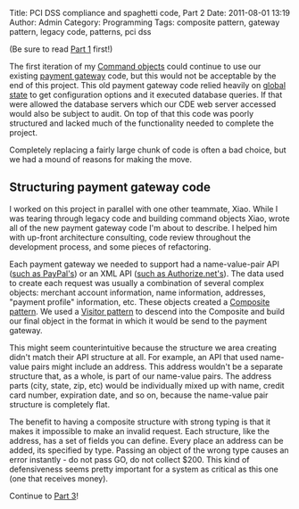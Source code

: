 Title: PCI DSS compliance and spaghetti code, Part 2
Date: 2011-08-01 13:19
Author: Admin
Category: Programming
Tags: composite pattern, gateway pattern, legacy code, patterns, pci dss

(Be sure to read [Part 1](|filename|/pci-dss-compliance-and-spaghetti-code-part-1.md) first!)

The first iteration of my [Command objects][] could continue to use our
existing [payment gateway][] code, but this would not be acceptable by
the end of this project. This old payment gateway code relied heavily on
[global state][] to get configuration options and it executed database
queries. If that were allowed the database servers which our CDE web
server accessed would also be subject to audit. On top of that this code
was poorly structured and lacked much of the functionality needed to
complete the project.

Completely replacing a fairly large chunk of code is often a bad choice,
but we had a mound of reasons for making the move.

## Structuring payment gateway code

I worked on this project in parallel with one other teammate, Xiao.
While I was tearing through legacy code and building command objects
Xiao, wrote all of the new payment gateway code I'm about to describe. I
helped him with up-front architecture consulting, code review throughout
the development process, and some pieces of refactoring.

Each payment gateway we needed to support had a name-value-pair API
([such as PayPal's][]) or an XML API ([such as Authorize.net's][]). The
data used to create each request was usually a combination of several
complex objects: merchant account information, name information,
addresses, "payment profile" information, etc. These objects created a
[Composite pattern][]. We used a [Visitor pattern][] to descend into the
Composite and build our final object in the format in which it would be
send to the payment gateway.

This might seem counterintuitive because the structure we area creating
didn't match their API structure at all. For example, an API that used
name-value pairs might include an address. This address wouldn't be a
separate structure that, as a whole, is part of our name-value pairs.
The address parts (city, state, zip, etc) would be individually mixed up
with name, credit card number, expiration date, and so on, because the
name-value pair structure is completely flat.

The benefit to having a composite structure with strong typing is that
it makes it impossible to make an invalid request. Each structure, like
the address, has a set of fields you can define. Every place an address
can be added, its specified by type. Passing an object of the wrong type
causes an error instantly - do not pass GO, do not collect \$200. This
kind of defensiveness seems pretty important for a system as critical as
this one (one that receives money).

Continue to [Part 3](|filename|/pci-dss-compliance-and-spaghetti-code-part-3.md)!

[Command objects]: http://en.wikipedia.org/wiki/Command_pattern
[payment gateway]: http://en.wikipedia.org/wiki/Payment_gateway
[global state]: http://misko.hevery.com/code-reviewers-guide/flaw-brittle-global-state-singletons/
[such as PayPal's]: https://cms.paypal.com/us/cgi-bin/?cmd=_render-content&content_ID=developer/e_howto_api_NVPAPIBasics
[such as Authorize.net's]: http://www.authorize.net/support/ARB_guide.pdf
[Composite pattern]: http://en.wikipedia.org/wiki/Composite_pattern
[Visitor pattern]: http://en.wikipedia.org/wiki/Visitor_pattern
